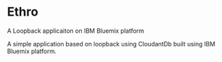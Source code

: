 # Ethro
A Loopback applicaiton on IBM Bluemix platform

A simple application based on loopback using CloudantDb built using IBM Bluemix platform.
